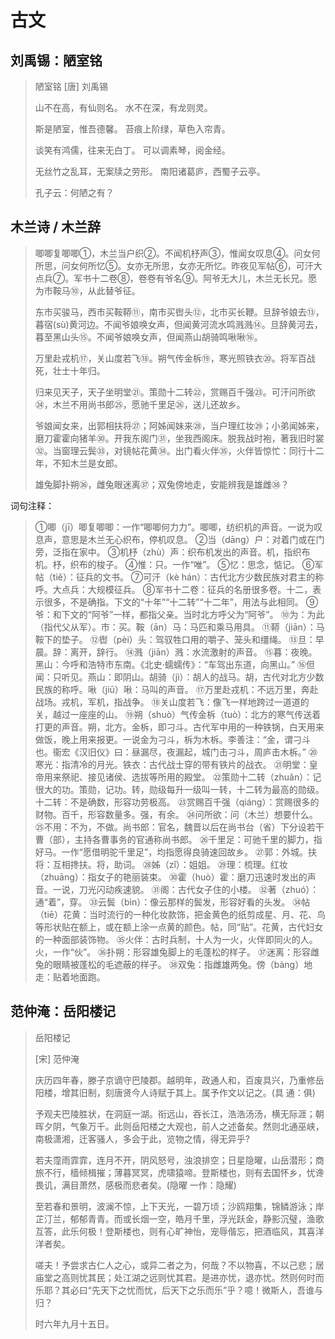 # 古文

## 刘禹锡：陋室铭

> 陋室铭
> [唐] 刘禹锡
>
> 山不在高，有仙则名。
> 水不在深，有龙则灵。
>
> 斯是陋室，惟吾德馨。
> 苔痕上阶绿，草色入帘青。
>
> 谈笑有鸿儒，往来无白丁。
> 可以调素琴，阅金经。
>
> 无丝竹之乱耳，无案牍之劳形。
> 南阳诸葛庐，西蜀子云亭。
>
> 孔子云：何陋之有？

## 木兰诗 / 木兰辞

> 唧唧复唧唧①，木兰当户织②。不闻机杼声③，惟闻女叹息④。问女何所思，问女何所忆⑤。女亦无所思，女亦无所忆。昨夜见军帖⑥，可汗大点兵⑦。军书十二卷⑧，卷卷有爷名⑨。阿爷无大儿，木兰无长兄。愿为市鞍马⑩，从此替爷征。
>
> 东市买骏马，西市买鞍鞯⑪，南市买辔头⑫，北市买长鞭。旦辞爷娘去⑬，暮宿(sù)黄河边。不闻爷娘唤女声，但闻黄河流水鸣溅溅⑭。旦辞黄河去，暮至黑山头⑮。不闻爷娘唤女声，但闻燕山胡骑鸣啾啾⑯。
>
> 万里赴戎机⑰，关山度若飞⑱。朔气传金柝⑲，寒光照铁衣⑳。将军百战死，壮士十年归。
>
> 归来见天子，天子坐明堂㉑。策勋十二转㉒，赏赐百千强㉓。可汗问所欲㉔，木兰不用尚书郎㉕，愿驰千里足㉖，送儿还故乡。
>
> 爷娘闻女来，出郭相扶将㉗；阿姊闻妹来㉘，当户理红妆㉙；小弟闻姊来，磨刀霍霍向猪羊㉚。开我东阁门㉛，坐我西阁床。脱我战时袍，著我旧时裳㉜。当窗理云鬓㉝，对镜帖花黄㉞。出门看火伴㉟，火伴皆惊忙：同行十二年，不知木兰是女郎。
>
> 雄兔脚扑朔㊱，雌兔眼迷离㊲；双兔傍地走，安能辨我是雄雌㊳？

词句注释：

> ①唧（jī）唧复唧唧：一作“唧唧何力力”。唧唧，纺织机的声音。一说为叹息声，意思是木兰无心织布，停机叹息。
> ②当（dāng）户：对着门或在门旁，泛指在家中。
> ③机杼（zhù）声：织布机发出的声音。机，指织布机。杼，织布的梭子。
> ④惟：只。一作“唯”。
> ⑤忆：思念，惦记。
> ⑥军帖（tiě）：征兵的文书。
> ⑦可汗（kè hán）：古代北方少数民族对君主的称呼。大点兵：大规模征兵。
> ⑧军书十二卷：征兵的名册很多卷。十二，表示很多，不是确指。下文的“十年”“十二转”“十二年”，用法与此相同。
> ⑨爷：和下文的“阿爷”一样，都指父亲。当时北方呼父为“阿爷”。
> ⑩为：为此（指代父从军）。市：买。鞍（ān）马：马匹和乘马用具。
> ⑪鞯（jiān）：马鞍下的垫子。
> ⑫辔（pèi）头：驾驭牲口用的嚼子、笼头和缰绳。
> ⑬旦：早晨。辞：离开，辞行。
> ⑭溅（jiān）溅：水流激射的声音。
> ⑮暮：夜晚。黑山：今呼和浩特市东南。《北史·蠕蠕传》：“车驾出东道，向黑山。”
> ⑯但闻：只听见。燕山：即阴山。胡骑（jì）：胡人的战马。胡，古代对北方少数民族的称呼。啾（jiū）啾：马叫的声音。
> ⑰万里赴戎机：不远万里，奔赴战场。戎机，军机，指战争。
> ⑱关山度若飞：像飞一样地跨过一道道的关，越过一座座的山。
> ⑲朔（shuò）气传金柝（tuò）：北方的寒气传送着打更的声音。朔，北方。金柝，即刁斗。古代军中用的一种铁锅，白天用来做饭，晚上用来报更。一说金为刁斗，柝为木柝。李善注：“金，谓刁斗也。衞宏《汉旧仪》曰：昼漏尽，夜漏起，城门击刁斗，周庐击木柝。”
> ⑳寒光：指清冷的月光。铁衣：古代战士穿的带有铁片的战衣。
> ㉑明堂：皇帝用来祭祀、接见诸侯、选拔等所用的殿堂。
> ㉒策勋十二转（zhuǎn）：记很大的功。策勋，记功。转，勋级每升一级叫一转，十二转为最高的勋级。十二转：不是确数，形容功劳极高。
> ㉓赏赐百千强（qiáng）：赏赐很多的财物。百千，形容数量多。强，有余。
> ㉔问所欲：问（木兰）想要什么。
> ㉕不用：不为，不做。尚书郎：官名，魏晋以后在尚书台（省）下分设若干曹（部），主持各曹事务的官通称尚书郎。
> ㉖千里足：可驰千里的脚力，指好马。一作“愿借明驼千里足”，均指愿得良骑速回故乡。
> ㉗郭：外城。扶将：互相搀扶。将，助词。
> ㉘姊（zǐ）：姐姐。
> ㉙理：梳理。红妆（zhuāng）：指女子的艳丽装束。
> ㉚霍（huò）霍：磨刀迅速时发出的声音。一说，刀光闪动疾速貌。
> ㉛阁：古代女子住的小楼。
> ㉜著（zhuó）：通“着”，穿。
> ㉝云鬓（bìn）：像云那样的鬓发，形容好看的头发。
> ㉞帖（tiē）花黄：当时流行的一种化妆款饰，把金黄色的纸剪成星、月、花、鸟等形状贴在额上，或在额上涂一点黄的颜色。帖，同“贴”。花黄，古代妇女的一种面部装饰物。
> ㉟火伴：古时兵制，十人为一火，火伴即同火的人。火，一作“伙”。
> ㊱扑朔：形容雄兔脚上的毛蓬松的样子。
> ㊲迷离：形容雌兔的眼睛被蓬松的毛遮蔽的样子。
> ㊳双兔：指雌雄两兔。傍（bàng）地走：贴着地面跑。

## 范仲淹：岳阳楼记

> 岳阳楼记
>
> [宋] 范仲淹
>
> 庆历四年春，滕子京谪守巴陵郡。越明年，政通人和，百废具兴，乃重修岳阳楼，增其旧制，刻唐贤今人诗赋于其上。属予作文以记之。(具 通：俱)
>
> 予观夫巴陵胜状，在洞庭一湖。衔远山，吞长江，浩浩汤汤，横无际涯；朝晖夕阴，气象万千。此则岳阳楼之大观也，前人之述备矣。然则北通巫峡，南极潇湘，迁客骚人，多会于此，览物之情，得无异乎?
>
> 若夫霪雨霏霏，连月不开，阴风怒号，浊浪排空；日星隐曜，山岳潜形；商旅不行，樯倾楫摧；薄暮冥冥，虎啸猿啼。登斯楼也，则有去国怀乡，忧谗畏讥，满目萧然，感极而悲者矣。(隐曜 一作：隐耀)
>
> 至若春和景明，波澜不惊，上下天光，一碧万顷；沙鸥翔集，锦鳞游泳；岸芷汀兰，郁郁青青。而或长烟一空，皓月千里，浮光跃金，静影沉璧，渔歌互答，此乐何极！登斯楼也，则有心旷神怡，宠辱偕忘，把酒临风，其喜洋洋者矣。
>
> 嗟夫！予尝求古仁人之心，或异二者之为，何哉？不以物喜，不以己悲；居庙堂之高则忧其民；处江湖之远则忧其君。是进亦忧，退亦忧。然则何时而乐耶？其必曰“先天下之忧而忧，后天下之乐而乐”乎？噫！微斯人，吾谁与归？
>
> 时六年九月十五日。
